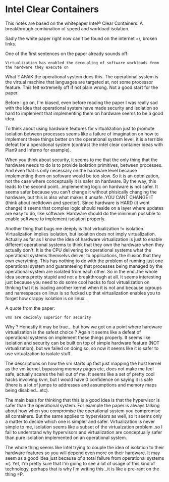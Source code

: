 # Intel Clear Containers

This notes are based on the whitepaper Intel® Clear Containers: A breakthrough combination of speed and workload isolation.

Sadly the white paper right now can't be found on the internet =/, broken links.

One of the first sentences on the paper already sounds off:

```
Virtualization has enabled the decoupling of software workloads from
the hardware they execute on
```

What ? AFAIK the operational system does this. The operational system
is the virtual machine that languages are targeted at, not some processor
feature. This felt extremelly off if not plain wrong. Not a good start for the paper.

Before I go on, I'm biased, even before reading the paper I was really sad
with the idea that operational system have made security and isolation so
hard to implement that implementing them on hardware seems to be a good idea.

To think about using hardware features for virtualization just to promote isolation
between processes seems like a failure of imagination on how to implement these
things better on the operational system level, it is a terrible defeat for a
operational system (contrast the intel clear container ideas with Plan9 and Inferno
for example).

When you think about security, it seems to me that the only thing that the hardware
needs to do is to provide isolation primitives, between processes. And even that is
only necessary on the hardware level because implementing them on software would
be too slow. So it is an optmization, not the case where conceptually it is safer
on hardware. By the way, this leads to the second point...implementing logic on hardware
is not safer. It seems safer because you can't change it without phisically changing
the hardware, but this is also what makes it unsafe..YOU CANT CHANGE IT (think about
meltdown and specter). Since hardware is HARD (it wont change) it seems that complex
logic should reside on a layer where updates are easy to do, like software. Hardware
should do the minimum possible to enable software to implement isolation properly.

Another thing that bugs me deeply is that virtualization != isolation. Virtualization implies
isolation, but isolation does not imply virtualization. Actually as far as I know the idea
of hardware virtualization is just to enable different operational systems to think that they
own the hardware when they actually don't. It is the CPU delivering to operational systems
what the operational systems themselvs deliver to applications, the illusion that they own
everything. This has nothing to do with the problem of running just one operational system
and guaranteeing that processes being managed by the operational system are isolated from
each other. So in the end..the whole idea seems pretty stupid and not a breakthrough at all.
It seems interesting just because you need to do some cool hacks to fool virtualization
on thnking that it is loading another kernel when it is not and because cgroups and namespaces
on linux is so fucked up that virtualization enables you to forget how crappy isolation
is on linux.

A quote from the paper:

```
vms are decidely superior for security
```

Why ? Honestly it may be true... but how we got on a point
where hardware virtualization is the safest choice ? Again it seems like
a defeat of operational systems on implement these things properly.
It seems like isolation and security can be built on top of simple
hardware feature (NOT virtualization), but we failed on doing so,
so now it seems like it is safer to use virtualzation to isolate stuff.

The descriptions on how the vm starts up fast just mapping the host kernel
as the vm kernel, bypassing memory pages etc, does not make me feel safe,
actually scares the hell out of me. It seems like a set of pretty cool hacks
involving kvm, but I would have 0 confidence on saying it is safe (there is a lot
of jumps to addresses and assumptions and memory maps being disabled...etc).

The main basis for thinking that this is a good idea is that the hypervisor
is safer than the operational system. For example the paper is always talking
about how when you compromise the operational system you compromise all containers.
But the same applies to hypervisors as well, so it seems only a matter to
decide which one is simpler and safer. Virtualization is never simple to me, isolation
seems like a subset of the virtualzation problem..so I fail to understand why
hypervisors and virtualization are conceptually safer than pure isolation
implemented on an operational system.

The whole thing seems like Intel trying to couple the idea of isolation
to their hardware features so you will depend even more on their hardware.
It may seem as a good idea just because of a total failure from operational
systems =(. Yet, I'm pretty sure that I'm going to see a lot of usage
of this kind of technology, perhaps that is why I'm writing this...it is like
a pre-rant on the thing =P.